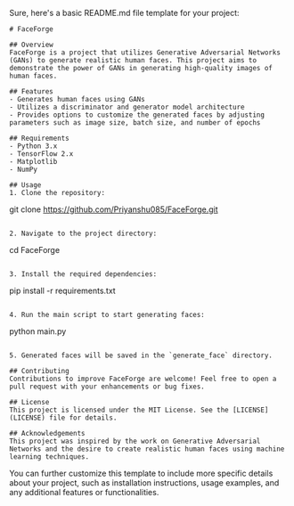 Sure, here's a basic README.md file template for your project:

```
# FaceForge

## Overview
FaceForge is a project that utilizes Generative Adversarial Networks (GANs) to generate realistic human faces. This project aims to demonstrate the power of GANs in generating high-quality images of human faces.

## Features
- Generates human faces using GANs
- Utilizes a discriminator and generator model architecture
- Provides options to customize the generated faces by adjusting parameters such as image size, batch size, and number of epochs

## Requirements
- Python 3.x
- TensorFlow 2.x
- Matplotlib
- NumPy

## Usage
1. Clone the repository:
```
git clone https://github.com/Priyanshu085/FaceForge.git
```

2. Navigate to the project directory:
```
cd FaceForge
```

3. Install the required dependencies:
```
pip install -r requirements.txt
```

4. Run the main script to start generating faces:
```
python main.py
```

5. Generated faces will be saved in the `generate_face` directory.

## Contributing
Contributions to improve FaceForge are welcome! Feel free to open a pull request with your enhancements or bug fixes.

## License
This project is licensed under the MIT License. See the [LICENSE](LICENSE) file for details.

## Acknowledgements
This project was inspired by the work on Generative Adversarial Networks and the desire to create realistic human faces using machine learning techniques.

```

You can further customize this template to include more specific details about your project, such as installation instructions, usage examples, and any additional features or functionalities.
